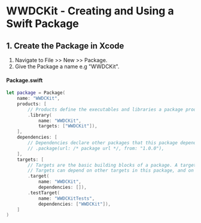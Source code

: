 # WWDCKit - Creating and Using a Swift Package 

## 1. Create the Package in Xcode 

1. Navigate to File >> New >> Package. 
2. Give the Package a name e.g "WWDCKit".

#### Package.swift 

```swift 
let package = Package(
    name: "WWDCKit",
    products: [
        // Products define the executables and libraries a package produces, and make them visible to other packages.
        .library(
            name: "WWDCKit",
            targets: ["WWDCKit"]),
    ],
    dependencies: [
        // Dependencies declare other packages that this package depends on.
        // .package(url: /* package url */, from: "1.0.0"),
    ],
    targets: [
        // Targets are the basic building blocks of a package. A target can define a module or a test suite.
        // Targets can depend on other targets in this package, and on products in packages this package depends on.
        .target(
            name: "WWDCKit",
            dependencies: []),
        .testTarget(
            name: "WWDCKitTests",
            dependencies: ["WWDCKit"]),
    ]
)
```
